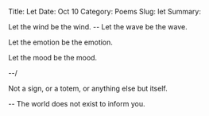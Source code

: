 Title: Let
Date: Oct 10
Category: Poems
Slug: let
Summary: 

<div class="post-poem">
Let the wind 
be the wind.
--
Let the wave
be the wave.

Let the emotion
be the emotion.

Let the mood
be the mood.

--/

Not a sign,
or a totem,
or anything else
but itself.

--
The world 
does not exist
to inform you.
</div>
